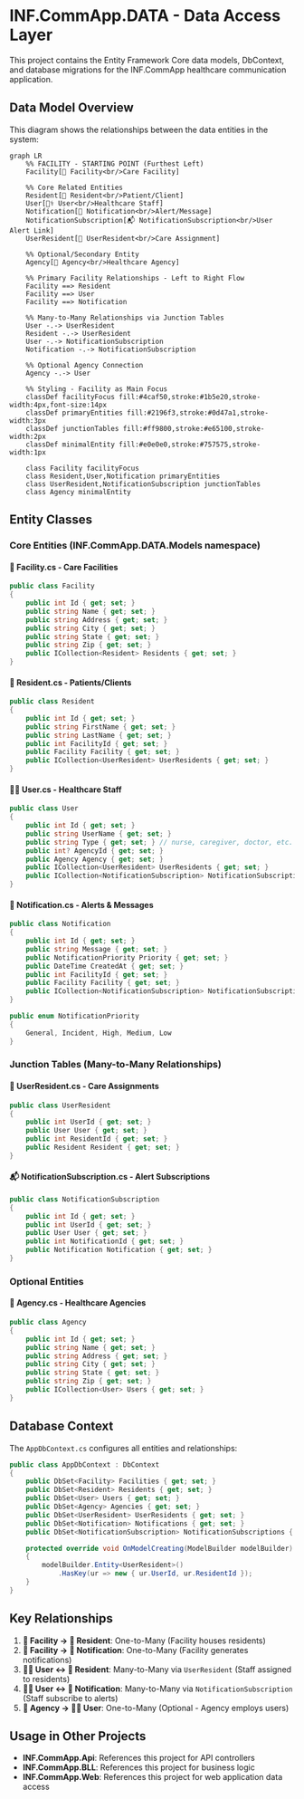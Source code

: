 # INF.CommApp.DATA - Data Access Layer

This project contains the Entity Framework Core data models, DbContext, and database migrations for the INF.CommApp healthcare communication application.

## Data Model Overview

This diagram shows the relationships between the data entities in the system:

```mermaid
graph LR
    %% FACILITY - STARTING POINT (Furthest Left)
    Facility[🏥 Facility<br/>Care Facility]
    
    %% Core Related Entities
    Resident[👥 Resident<br/>Patient/Client]
    User[👨‍⚕️ User<br/>Healthcare Staff]
    Notification[📢 Notification<br/>Alert/Message]
    NotificationSubscription[📬 NotificationSubscription<br/>User Alert Link]
    UserResident[🔗 UserResident<br/>Care Assignment]
    
    %% Optional/Secondary Entity
    Agency[🏢 Agency<br/>Healthcare Agency]
    
    %% Primary Facility Relationships - Left to Right Flow
    Facility ==> Resident
    Facility ==> User
    Facility ==> Notification
    
    %% Many-to-Many Relationships via Junction Tables
    User -.-> UserResident
    Resident -.-> UserResident
    User -.-> NotificationSubscription
    Notification -.-> NotificationSubscription
    
    %% Optional Agency Connection
    Agency -.-> User
    
    %% Styling - Facility as Main Focus
    classDef facilityFocus fill:#4caf50,stroke:#1b5e20,stroke-width:4px,font-size:14px
    classDef primaryEntities fill:#2196f3,stroke:#0d47a1,stroke-width:3px
    classDef junctionTables fill:#ff9800,stroke:#e65100,stroke-width:2px
    classDef minimalEntity fill:#e0e0e0,stroke:#757575,stroke-width:1px
    
    class Facility facilityFocus
    class Resident,User,Notification primaryEntities
    class UserResident,NotificationSubscription junctionTables
    class Agency minimalEntity
```

## Entity Classes

### Core Entities (INF.CommApp.DATA.Models namespace)

#### 🏥 **Facility.cs** - Care Facilities
```csharp
public class Facility
{
    public int Id { get; set; }
    public string Name { get; set; }
    public string Address { get; set; }
    public string City { get; set; }
    public string State { get; set; }
    public string Zip { get; set; }
    public ICollection<Resident> Residents { get; set; }
}
```

#### 👥 **Resident.cs** - Patients/Clients
```csharp
public class Resident
{
    public int Id { get; set; }
    public string FirstName { get; set; }
    public string LastName { get; set; }
    public int FacilityId { get; set; }
    public Facility Facility { get; set; }
    public ICollection<UserResident> UserResidents { get; set; }
}
```

#### 👨‍⚕️ **User.cs** - Healthcare Staff
```csharp
public class User
{
    public int Id { get; set; }
    public string UserName { get; set; }
    public string Type { get; set; } // nurse, caregiver, doctor, etc.
    public int? AgencyId { get; set; }
    public Agency Agency { get; set; }
    public ICollection<UserResident> UserResidents { get; set; }
    public ICollection<NotificationSubscription> NotificationSubscriptions { get; set; }
}
```

#### 📢 **Notification.cs** - Alerts & Messages
```csharp
public class Notification
{
    public int Id { get; set; }
    public string Message { get; set; }
    public NotificationPriority Priority { get; set; }
    public DateTime CreatedAt { get; set; }
    public int FacilityId { get; set; }
    public Facility Facility { get; set; }
    public ICollection<NotificationSubscription> NotificationSubscriptions { get; set; }
}

public enum NotificationPriority
{
    General, Incident, High, Medium, Low
}
```

### Junction Tables (Many-to-Many Relationships)

#### 🔗 **UserResident.cs** - Care Assignments
```csharp
public class UserResident
{
    public int UserId { get; set; }
    public User User { get; set; }
    public int ResidentId { get; set; }
    public Resident Resident { get; set; }
}
```

#### 📬 **NotificationSubscription.cs** - Alert Subscriptions
```csharp
public class NotificationSubscription
{
    public int Id { get; set; }
    public int UserId { get; set; }
    public User User { get; set; }
    public int NotificationId { get; set; }
    public Notification Notification { get; set; }
}
```

### Optional Entities

#### 🏢 **Agency.cs** - Healthcare Agencies
```csharp
public class Agency
{
    public int Id { get; set; }
    public string Name { get; set; }
    public string Address { get; set; }
    public string City { get; set; }
    public string State { get; set; }
    public string Zip { get; set; }
    public ICollection<User> Users { get; set; }
}
```

## Database Context

The `AppDbContext.cs` configures all entities and relationships:

```csharp
public class AppDbContext : DbContext
{
    public DbSet<Facility> Facilities { get; set; }
    public DbSet<Resident> Residents { get; set; }
    public DbSet<User> Users { get; set; }
    public DbSet<Agency> Agencies { get; set; }
    public DbSet<UserResident> UserResidents { get; set; }
    public DbSet<Notification> Notifications { get; set; }
    public DbSet<NotificationSubscription> NotificationSubscriptions { get; set; }

    protected override void OnModelCreating(ModelBuilder modelBuilder)
    {
        modelBuilder.Entity<UserResident>()
            .HasKey(ur => new { ur.UserId, ur.ResidentId });
    }
}
```

## Key Relationships

1. **🏥 Facility → 👥 Resident**: One-to-Many (Facility houses residents)
2. **🏥 Facility → 📢 Notification**: One-to-Many (Facility generates notifications)
3. **👨‍⚕️ User ↔ 👥 Resident**: Many-to-Many via `UserResident` (Staff assigned to residents)
4. **👨‍⚕️ User ↔ 📢 Notification**: Many-to-Many via `NotificationSubscription` (Staff subscribe to alerts)
5. **🏢 Agency → 👨‍⚕️ User**: One-to-Many (Optional - Agency employs users)

## Usage in Other Projects

- **INF.CommApp.Api**: References this project for API controllers
- **INF.CommApp.BLL**: References this project for business logic
- **INF.CommApp.Web**: References this project for web application data access